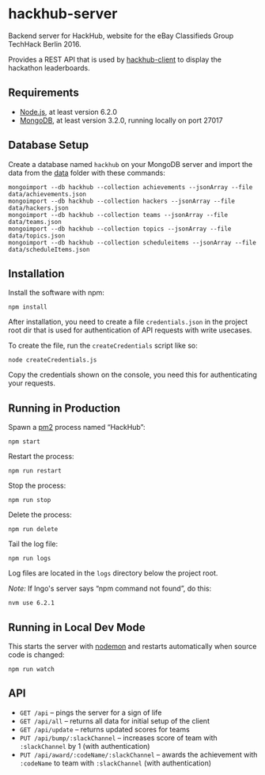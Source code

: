 # hackhub-server

Backend server for HackHub, website for the eBay Classifieds Group TechHack Berlin 2016.

Provides a REST API that is used by [hackhub-client](https://github.com/pahund/hackhub-client)
to display the hackathon leaderboards.

## Requirements

* [Node.js](https://nodejs.org/), at least version 6.2.0
* [MongoDB](http://www.mongodb.com/), at least version 3.2.0, running locally on port 27017

## Database Setup

Create a database named `hackhub` on your MongoDB server and import the data from the 
[data](data) folder with these commands:

```
mongoimport --db hackhub --collection achievements --jsonArray --file data/achievements.json
mongoimport --db hackhub --collection hackers --jsonArray --file data/hackers.json
mongoimport --db hackhub --collection teams --jsonArray --file data/teams.json
mongoimport --db hackhub --collection topics --jsonArray --file data/topics.json
mongoimport --db hackhub --collection scheduleitems --jsonArray --file data/scheduleItems.json
```

## Installation

Install the software with npm:

```
npm install
```

After installation, you need to create a file `credentials.json` in the project root dir that
is used for authentication of API requests with write usecases.

To create the file, run the `createCredentials` script like so:

```
node createCredentials.js
```

Copy the credentials shown on the console, you need this for authenticating your requests.

## Running in Production

Spawn a [pm2](http://pm2.keymetrics.io/) process named “HackHub”:

```
npm start
```

Restart the process:

```
npm run restart
```

Stop the process:

```
npm run stop
```

Delete the process:

```
npm run delete
```

Tail the log file:

```
npm run logs
```

Log files are located in the `logs` directory below the project root.

*Note:* If Ingo's server says “npm command not found”, do this: 

```
nvm use 6.2.1
```

## Running in Local Dev Mode

This starts the server with [nodemon](http://nodemon.io/) and restarts automatically when source code is changed:

```
npm run watch
```

## API

* `GET /api` – pings the server for a sign of life
* `GET /api/all` – returns all data for initial setup of the client
* `GET /api/update` – returns updated scores for teams
* `PUT /api/bump/:slackChannel` – increases score of team with `:slackChannel` by 1 (with authentication)
* `PUT /api/award/:codeName/:slackChannel` – awards the achievement with `:codeName` to team with 
  `:slackChannel` (with authentication)


